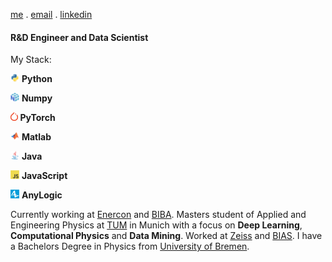  <link rel="stylesheet" href="https://cdn.jsdelivr.net/gh/devicons/devicon@v2.14.0/devicon.min.css"> 

[me](https://paul-schulze.webflow.io) . [email](mailto:paul.schulze@outlook.de) . [linkedin](https://www.linkedin.com/in/paul-schulze)

#### R&D Engineer and Data Scientist

My Stack:

<img src="images/icons/python/python-original.svg" height = 14px> **Python**

<img src="images/icons/numpy/numpy-original.svg" height = 14px> **Numpy**

<img src="images/icons/PyTorch_logo_icon.svg" height=14px padding=2px>  **PyTorch**

<img src="images/icons/matlab/matlab-original.svg" height=14px padding=2px>  **Matlab**

<img src="images/icons/java/java-original.svg" height=14px padding=2px>  **Java**

<img src="images/icons/javascript/javascript-original.svg" height=14px padding=2px>  **JavaScript**

<img src="images/icons/anylogic-icon.png" height=14px padding=2px>  **AnyLogic**


Currently working at [Enercon](https://www.enercon.de/en/home/) and [BIBA](https://www.biba.uni-bremen.de/en.html).
Masters student of Applied and Engineering Physics at [TUM](https://www.tum.de/en/) in Munich with a focus on **Deep Learning**, **Computational Physics** and **Data Mining**.
Worked at [Zeiss](https://www.zeiss.com/corporate/int/home.html) and [BIAS](https://www.bias.de/en-gb).
I have a Bachelors Degree in Physics from [University of Bremen](https://www.uni-bremen.de/en/).



<!---  main points:  

large datasets, analysis, with maths, statistics
 

Machine learning
take data, produce results, interpret that data

>